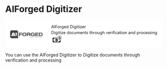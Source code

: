 # AIForged Digitizer

![](<../../.gitbook/assets/50 (1) (1).png>)

You can use the AIForged Digitizer to Digitize documents through verification and processing
